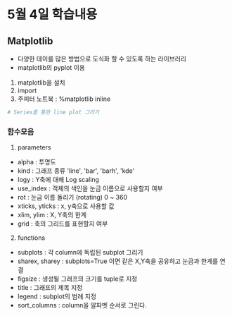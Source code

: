 # 5월 4일 학습내용
##
## Matplotlib
- 다양한 데이를 많은 방법으로 도식화 할 수 있도록 하는 라이브러리
- matplotlib의 pyplot 이용
1. matplotlib을 설치
2. import
3. 주피터 노트북 : %matplotlib inline
```python
# Series를 통한 line plot 그리기

```
### 함수모음
1. parameters
- alpha : 투명도
- kind : 그래프 종류 'line', 'bar', 'barh', 'kde'
- logy : Y축에 대해 Log scaling
- use_index : 객체의 색인을 눈금 이름으로 사용할지 여부
- rot : 눈금 이름 돌리기 (rotating) 0 ~ 360
- xticks, yticks : x, y축으로 사용할 값
- xlim, ylim : X, Y축의 한계
- grid : 축의 그리드를 표현할지 여부

2. functions
- subplots : 각 column에 독립된 subplot 그리기
- sharex, sharey : subplots=True 이면 같은 X,Y축을 공유하고 눈금과 한계를 연결
- figsize : 생성될 그래프의 크기를 tuple로 지정
- title : 그래프의 제목 지정
- legend : subplot의 범례 지정
- sort_columns : column을 알파벳 순서로 그린다.